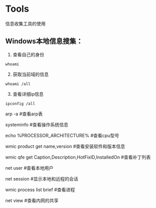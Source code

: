 # Tools

信息收集工具的使用

## Windows本地信息搜集：

1. 查看自己的身份

```
whoami
```

2. 获取当前域的信息

```
whoami /all
```

3. 查看详细ip信息

```
ipconfig /all
```


arp -a     #查看arp表

systeminfo    #查看操作系统信息

echo %PROCESSOR_ARCHITECTURE%    #查看cpu型号

wmic product get name,version  #查看安装软件和版本信息

wmic qfe get Caption,Description,HotFixID,InstalledOn  #查看补丁列表

net user  #查看本地用户

net session  #显示本地和远程的会话

wmic process list brief   #查看进程

net view   #查看内网的共享
